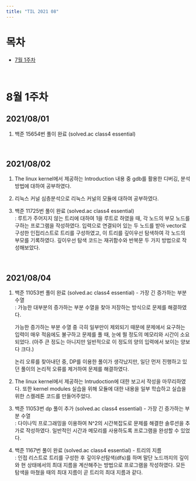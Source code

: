 ```yaml
---
title: "TIL 2021 08"
---
```


# 목차
* [7월 1주차](#8월-1주차)

<br>

# 8월 1주차
## 2021/08/01
1. 백준 15654번 풀이 완료 (solved&#46;ac class4 essential)  

<br>

## 2021/08/02
1. The linux kernel에서 제공하는 Introduction 내용 중 gdb를 활용한 디버깅, 분석 방법에 대하여 공부하였다.

1. 리눅스 커널 심층분석으로 리눅스 커널의 모듈에 대하여 공부하였다.

1. 백준 11725번 풀이 완료 (solved&#46;ac class4 essential)  
: 루트가 주어지지 않는 트리에 대하여 1을 루트로 하였을 때, 각 노드의 부모 노드를 구하는 프로그램을 작성하였다. 입력으로 연결되어 있는 두 노드를 받아 vector로 구성한 인접리스트로 트리를 구성하였고, 이 트리를 깊이우선 탐색하여 각 노드의 부모를 기록하였다. 깊이우선 탐색 코드는 재귀함수와 반복문 두 가지 방법으로 작성해보았다.

<br>

## 2021/08/04
1. 백준 11053번 풀이 완료 (solved&#46;ac class4 essential) - 가장 긴 증가하는 부분 수열  
   : 가능한 대부분의 증가하는 부분 수열을 찾아 저장하는 방식으로 문제를 해결하였다.

   가능한 증가하는 부분 수열 중 극히 일부만이 제외되기 때문에 문제에서 요구하는 입력이 매우 적음에도 불구하고 문제를 풀 때, 눈에 띌 정도의 메모리와 시간이 소요되었다.
   (아주 큰 정도는 아니지만 일반적으로 이 정도의 양의 입력에서 보이는 양보다 크다.)

   논리 오류를 찾아내던 중, DP를 이용한 풀이가 생각났지만, 일단 먼저 진행하고 있던 풀이의 논리적 오류를 제거하여 문제를 해결하였다.
   
1. The linux kernel에서 제공하는 Intrudoction에 대한 보고서 작성을 마무리하였다. 또한 kernel modules 실습을 위해 모듈에 대한 내용을 일부 학습하고 실습을 위한 스켈레톤 코드를 만들어주었다.

1.  백준 11053번 dp 풀이 추가 (solved&#46;ac class4 essential) - 가장 긴 증가하는 부분 수열  
   : 다이나믹 프로그래밍을 이용하여 N^2의 시간복잡도로 문제를 해결한 솔루션을 추가로 작성하였다. 일반적인 시간과 메모리를 사용하도록 프로그램을 완성할 수 있었다.

1. 백준 1167번 풀이 완료 (solved&#46;ac class4 essential) - 트리의 지름  
: 인접 리스트로 트리를 구성한 후 깊이우선탐색(dfs)를 하며 말단 노드까지의 깊이와 현 상태에서의 최대 지름을 계산해주는 방법으로 프로그램을 작성하였다. 모든 탐색을 마쳤을 때의 최대 지름이 곧 트리의 최대 지름과 같다.

<br>
